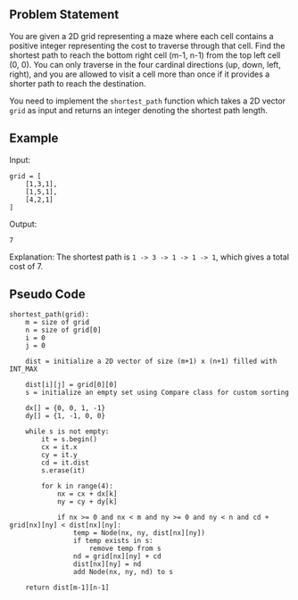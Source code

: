 ## Problem Statement
You are given a 2D grid representing a maze where each cell contains a positive integer representing the cost to traverse through that cell. Find the shortest path to reach the bottom right cell (m-1, n-1) from the top left cell (0, 0). You can only traverse in the four cardinal directions (up, down, left, right), and you are allowed to visit a cell more than once if it provides a shorter path to reach the destination.

You need to implement the `shortest_path` function which takes a 2D vector `grid` as input and returns an integer denoting the shortest path length.

## Example
Input:
```
grid = [
    [1,3,1],
    [1,5,1],
    [4,2,1]
]
```
Output:
```
7
```
Explanation:
The shortest path is `1 -> 3 -> 1 -> 1 -> 1`, which gives a total cost of 7.

## Pseudo Code
```plaintext
shortest_path(grid):
    m = size of grid
    n = size of grid[0]
    i = 0
    j = 0

    dist = initialize a 2D vector of size (m+1) x (n+1) filled with INT_MAX
    
    dist[i][j] = grid[0][0]
    s = initialize an empty set using Compare class for custom sorting
    
    dx[] = {0, 0, 1, -1}
    dy[] = {1, -1, 0, 0}

    while s is not empty:
        it = s.begin()
        cx = it.x
        cy = it.y
        cd = it.dist
        s.erase(it)

        for k in range(4):
            nx = cx + dx[k]
            ny = cy + dy[k]

            if nx >= 0 and nx < m and ny >= 0 and ny < n and cd + grid[nx][ny] < dist[nx][ny]:
                temp = Node(nx, ny, dist[nx][ny])
                if temp exists in s:
                    remove temp from s
                nd = grid[nx][ny] + cd
                dist[nx][ny] = nd
                add Node(nx, ny, nd) to s
    
    return dist[m-1][n-1]
```